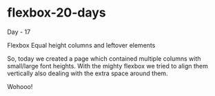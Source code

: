 # flexbox-20-days

Day - 17

Flexbox Equal height columns and leftover elements

So, today we created a page which contained multiple columns with small/large font heights.
With the mighty flexbox we tried to align them vertically also dealing with the extra space around them.

Wohooo!
